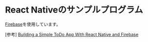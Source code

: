 # React Nativeのサンプルプログラム

[Firebase](https://www.firebase.com/)を使用しています。

[参考]
[Building a Simple ToDo App With React Native and Firebase](http://devdactic.com/react-native-firebase-todo/)